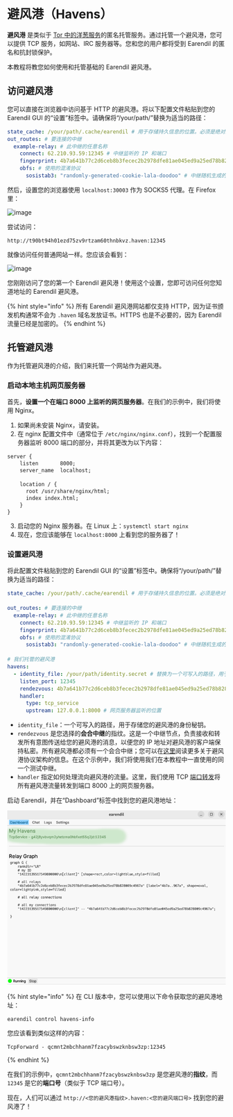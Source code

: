 # 避风港（Havens）

**避风港** 是类似于 [Tor 中的洋葱服务](https://community.torproject.org/onion-services/)的匿名托管服务。通过托管一个避风港，您可以提供 TCP 服务，如网站、IRC 服务器等。您和您的用户都将受到 Earendil 的匿名和抗封锁保护。

本教程将教您如何使用和托管基础的 Earendil 避风港。

## 访问避风港

您可以直接在浏览器中访问基于 HTTP 的避风港。将以下配置文件粘贴到您的 Earendil GUI 的“设置”标签中。请确保将“/your/path/”替换为适当的路径：

```yaml
state_cache: /your/path/.cache/earendil # 用于存储持久信息的位置。必须是绝对路径
out_routes: # 要连接的中继
  example-relay: # 此中继的任意名称
    connect: 62.210.93.59:12345 # 中继监听的 IP 和端口
    fingerprint: 4b7a641b77c2d6ceb8b3fecec2b2978dfe81ae045ed9a25ed78b828009c4967a # 中继的长期身份
    obfs: # 使用的混淆协议
      sosistab3: "randomly-generated-cookie-lala-doodoo" # 中继随机生成的混淆密钥
```

然后，设置您的浏览器使用 `localhost:30003` 作为 SOCKS5 代理。在 Firefox 里：

![image](https://hackmd.io/_uploads/SkLZ828Sp.png)

尝试访问：

```!
http://t90bt94h01ezd75zv9rtzam60thnbkvz.haven:12345
```

就像访问任何普通网站一样。您应该会看到：

![image](https://hackmd.io/_uploads/rJMmF3LHT.png)

您刚刚访问了您的第一个 Earendil 避风港！使用这个设置，您即可访问任何您知道地址的 Earendil 避风港。

{% hint style="info" %}
所有 Earendil 避风港网站都仅支持 HTTP，因为证书颁发机构通常不会为 `.haven` 域名发放证书。HTTPS 也是不必要的，因为 Earendil 流量已经是加密的。
{% endhint %}

## 托管避风港

作为托管避风港的介绍，我们来托管一个网站作为避风港。

### 启动本地主机网页服务器

首先，**设置一个在端口 8000 上监听的网页服务器**。在我们的示例中，我们将使用 Nginx。

1. 如果尚未安装 Nginx，请安装。
2. 在 nginx 配置文件中（通常位于 `/etc/nginx/nginx.conf`），找到一个配置服务器监听 8000 端口的部分，并将其更改为以下内容：

```
server {
    listen       8000;
    server_name  localhost;

    location / {
      root /usr/share/nginx/html;
      index index.html;
    }
}
```

3. 启动您的 Nginx 服务器。在 Linux 上：`systemctl start nginx`
4. 现在，您应该能够在 `localhost:8000` 上看到您的服务器了！

### 设置避风港

将此配置文件粘贴到您的 Earendil GUI 的“设置”标签中。确保将“/your/path/”替换为适当的路径：

```yaml
state_cache: /your/path/.cache/earendil # 用于存储持久信息的位置。必须是绝对路径

out_routes: # 要连接的中继
  example-relay: # 此中继的任意名称
    connect: 62.210.93.59:12345 # 中继监听的 IP 和端口
    fingerprint: 4b7a641b77c2d6ceb8b3fecec2b2978dfe81ae045ed9a25ed78b828009c4967a # 中继的长期身份
    obfs: # 使用的混淆协议
      sosistab3: "randomly-generated-cookie-lala-doodoo" # 中继随机生成的混淆密钥

# 我们托管的避风港
havens:
  - identity_file: /your/path/identity.secret # 替换为一个可写入的路径，用于存储此避风港的身份秘钥
    listen_port: 12345
    rendezvous: 4b7a641b77c2d6ceb8b3fecec2b2978dfe81ae045ed9a25ed78b828009c4967a # 作为洋葱路由会合点的中继选择
    handler:
      type: tcp_service
      upstream: 127.0.0.1:8000 # 网页服务器监听的位置
```

- `identity_file`：一个可写入的路径，用于存储您的避风港的身份秘钥。
- `rendezvous` 是您选择的**会合中继**的指纹。这是一个中继节点，负责接收和转发所有意图传送给您的避风港的消息，以便您的 IP 地址对避风港的客户端保持私密。所有避风港都必须有一个会合中继；您可以在[这里](https://docs.earendil.network/wiki/protocols/haven-protocol)阅读更多关于避风港协议架构的信息。在这个示例中，我们将使用我们在本教程中一直使用的同一个测试中继。
- `handler` 指定如何处理流向避风港的流量。这里，我们使用 TCP [端口转发](https://en.wikipedia.org/wiki/Port_forwarding)将所有避风港流量转发到端口 8000 上的网页服务器。

启动 Earendil，并在“Dashboard”标签中找到您的避风港地址：

![](../../en/.gitbook/assets/gui-tcp-haven.png)

{% hint style="info" %}
在 CLI 版本中，您可以使用以下命令获取您的避风港地址：

```shell-session
earendil control havens-info
```

您应该看到类似这样的内容：

```
TcpForward - qcmnt2mbchhanm7fzacybswzknbsw3zp:12345
```

{% endhint %}

在我们的示例中，`qcmnt2mbchhanm7fzacybswzknbsw3zp` 是您避风港的**指纹**，而 `12345` 是它的**端口号**（类似于 TCP 端口号）。

现在，人们可以通过 `http://<您的避风港指纹>.haven:<您的避风端口号>` 找到您的避风港了！
